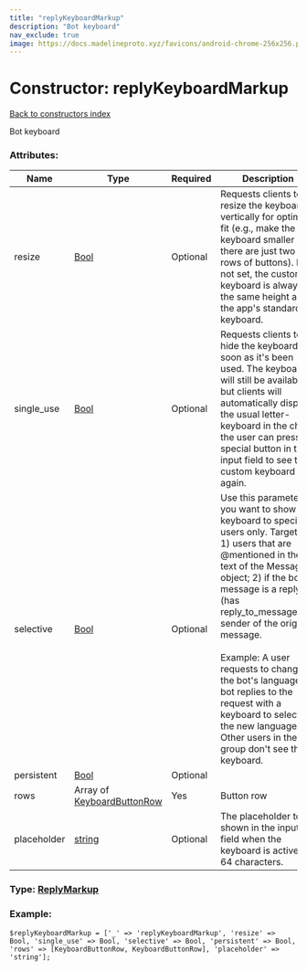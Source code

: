 ```yaml
---
title: "replyKeyboardMarkup"
description: "Bot keyboard"
nav_exclude: true
image: https://docs.madelineproto.xyz/favicons/android-chrome-256x256.png
---
```

# Constructor: replyKeyboardMarkup  
[Back to constructors index](/API_docs/constructors/index.html)



Bot keyboard

### Attributes:

| Name     |    Type       | Required | Description |
|----------|---------------|----------|-------------|
|resize|[Bool](/API_docs/types/Bool.html) | Optional|Requests clients to resize the keyboard vertically for optimal fit (e.g., make the keyboard smaller if there are just two rows of buttons). If not set, the custom keyboard is always of the same height as the app's standard keyboard.|
|single\_use|[Bool](/API_docs/types/Bool.html) | Optional|Requests clients to hide the keyboard as soon as it's been used. The keyboard will still be available, but clients will automatically display the usual letter-keyboard in the chat – the user can press a special button in the input field to see the custom keyboard again.|
|selective|[Bool](/API_docs/types/Bool.html) | Optional|Use this parameter if you want to show the keyboard to specific users only. Targets: 1) users that are @mentioned in the text of the Message object; 2) if the bot's message is a reply (has reply\_to\_message\_id), sender of the original message.<br><br>Example: A user requests to change the bot's language, bot replies to the request with a keyboard to select the new language. Other users in the group don't see the keyboard.|
|persistent|[Bool](/API_docs/types/Bool.html) | Optional|
|rows|Array of [KeyboardButtonRow](/API_docs/types/KeyboardButtonRow.html) | Yes|Button row|
|placeholder|[string](/API_docs/types/string.html) | Optional|The placeholder to be shown in the input field when the keyboard is active; 1-64 characters.|



### Type: [ReplyMarkup](/API_docs/types/ReplyMarkup.html)


### Example:

```
$replyKeyboardMarkup = ['_' => 'replyKeyboardMarkup', 'resize' => Bool, 'single_use' => Bool, 'selective' => Bool, 'persistent' => Bool, 'rows' => [KeyboardButtonRow, KeyboardButtonRow], 'placeholder' => 'string'];
```  
